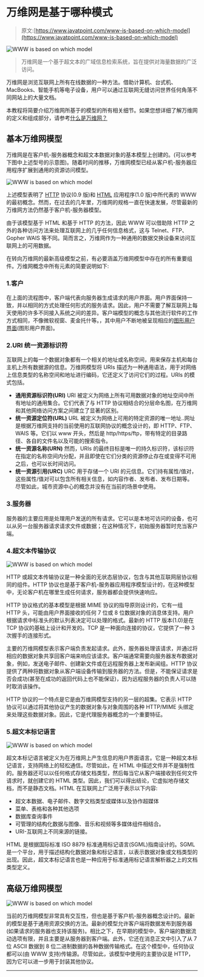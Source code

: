 # 万维网是基于哪种模式

> 原文:[https://www.javatpoint.com/www-is-based-on-which-model](https://www.javatpoint.com/www-is-based-on-which-model)

![WWW is based on which model](../Images/94403a1a7174858389c0e20912a0cdac.png)

> 万维网是一个基于超文本的广域信息检索系统，旨在提供对海量数据的广泛访问。

万维网是浏览互联网上所有在线数据的一种方法。借助计算机、台式机、MacBooks、智能手机等电子设备，用户可以通过互联网无缝访问世界任何角落不同网站上的大量文档。

本教程将简要介绍万维网所基于的模型的所有相关细节。如果您想详细了解万维网的定义和组成部分，请参考[什么是万维网？](https://www.javatpoint.com/what-is-world-wide-web)

## 基本万维网模型

万维网是在客户机-服务器概念和超文本数据对象的基本模型上创建的。(可以参考下图中上述型号的示意图)。随着时间的推移，万维网模型已经从客户机-服务器应用程序扩展到通用的资源访问模型。

![WWW is based on which model](../Images/9b9c1bfe76b53ae7abd07a040bff713a.png)

上述模型表明了 [HTTP](https://www.javatpoint.com/http-tutorial) 协议(0.9 版)和 [HTML](https://www.javatpoint.com/html-tutorial) 应用程序(1.0 版)中所代表的 WWW 的最初概念。然而，在过去的几年里，万维网的规格一直在快速发展，尽管最新的万维网方法仍然基于客户机-服务器模型。

由于该模型基于 HTML 和基于 HTTP 的方法，因此 WWW 可以借助除 HTTP 之外的各种访问方法来处理互联网上的几乎任何信息格式，这与 Telnet、FTP、Gopher WAIS 等不同。简而言之，万维网作为一种通用的数据交换设备来访问互联网上的可用数据。

在转向万维网的最新高级模型之前，有必要涵盖万维网模型中存在的所有重要组件。万维网概念中所有元素的简要说明如下:

### 1.客户

在上面的流程图中，客户端代表向服务器生成请求的用户界面。用户界面保持一致，并以相同的方式处理任何形式的服务请求。因此，用户不需要了解互联网上每天使用的许多不同接入系统之间的差异。客户端模型的概念与其他流行软件的工作方式相同，不像微软视窗、麦金托什等。，其中用户不断地被呈现相应的[图形用户界面](https://www.javatpoint.com/gui-full-form)(图形用户界面)。

### 2.URI 统一资源标识符

互联网上的每一个数据对象都有一个相关的地址或名称空间，用来保存主机和每台主机上所有数据源的信息。万维网模型将 URIs 描述为一种通用语法，用于对网络上信息类型的名称空间和地址进行编码，它还定义了访问它们的过程。URIs 的模式包括。

*   **通用资源标识符(URI)**
    URI 被定义为网络上所有可用数据对象的地址空间中所有地址的通用集合。它们代表了与 HTTP 协议相结合的分层命名图，在万维网和其他网络访问方案之间建立了显著的区别。
*   **统一资源定位符(URL)**
    URL 被定义为网络上可用的特定资源的唯一地址..网址是根据万维网支持的当前使用的互联网协议的概念设计的，即 HTTP、FTP、WAIS 等。它们以 www 开头，然后是 http/https/ftp，带有特定的目录路径、各自的文件名以及可能的搜索指令。
*   **统一资源名称(URN)**
    然而，URIs 的最终目标是唯一的持久标识符，该标识符在指定的名称空间内分配，并且即使在它们分类的资源停止存在或变得不可用之后，也可以长时间访问。
*   **统一资源引用(URC)**
    URC 用于存储一个 URI 的元信息。它们持有属性/值对，这些属性/值对可以包含所有相关信息，如内容作者、发布者、发布日期等。尽管如此，城市资源中心的概念并没有在当前的场景中使用。

### 3.服务器

服务器的主要应用是处理用户发送的所有请求。它可以是本地可访问的设备，也可以从另一台服务器请求请求文件或数据；在这种情况下，初始服务器暂时充当客户端。

### 4.超文本传输协议

![WWW is based on which model](../Images/20989a0a358db99e4d904de95fce53fb.png)

HTTP 或超文本传输协议是一种全面的无状态层协议，包含与其他互联网层协议相同的组件。HTTP 协议也是基于客户机-服务器应用程序模型设计的，在这种模型中，无论客户机在哪里生成任何请求，服务器都会提供快速响应。

HTTP 协议格式的基本模型是根据 MIME 协议的指导原则设计的，它有一组 HTTP 头，可能由用户界面接收的任何 7 位或 8 位数据对象的消息体支持。用户根据请求中标准头的默认列表决定可以处理的格式。最新的 HTTP 版本(1.0)是在 TCP 协议的基础上设计和开发的。TCP 是一种面向连接的协议，它提供了一种 3 次握手的连接形式。

主要的万维网模型表示客户端负责发起请求。此外，服务器处理该请求，并通过将相应的数据对象共享回客户端来响应该请求。客户端通常需要向服务器发布数据对象，例如，发送电子邮件、创建新文件或在远程服务器上发布新闻组。HTTP 协议提供了两种将数据对象从客户端设备传输到服务器的方法。但是，不能保证请求是否会成功(甚至在成功的返回代码上也不能保证)，因为远程服务器的负责人可以随时取消该操作。

HTTP 协议的一个特点是它是由万维网模型支持的另一层的超集。它表示 HTTP 协议可以通过将其他协议产生的数据对象与对象周围的各种 HTTP/MIME 头绑定来处理这些数据对象。因此，它是代理服务器概念的一个重要特征。

### 5.超文本标记语言

![WWW is based on which model](../Images/ccde1ae3a0d38460bce50c74d2a35415.png)

超文本标记语言被定义为在万维网上产生信息的用户界面语言。它是一种超文本标记语言，支持网络上的轻松通信。尽管如此，在 HTML 中描述文件并不是强制性的。服务器还可以以任何格式存储文档类型，然后每当它从客户端接收到任何文件请求时，就创建它的 HTML 类型。因此，我们可以得出结论，它虚拟地存储文档，而不是静态文档。HTML 在互联网上广泛用于表示以下内容:

*   超文本数据、电子邮件、数字文档类型或媒体以及协作超媒体
*   菜单、表格和各种其他选项
*   数据库查询事件
*   可管理的结构化数据与图像、音乐和视频等多媒体组件相结合。
*   URI-互联网上不同来源的链接。

HTML 是根据国际标准 ISO 8879 标准通用标记语言(SGML)指南设计的。SGML 是一个平台，用于描述结构化数据对象和标记语言，以表示数据对象或文档类型的出现。因此，超文本标记语言也是一种应用于标准通用标记语言解析器之上的文档类型定义。

## 高级万维网模型

![WWW is based on which model](../Images/ab37538188532701e40056133f0586d2.png)

当前的万维网模型非常具有交互性，但也是基于客户机-服务器概念设计的。最新的模型是基于通用资源交换的方法。最新的模型允许客户端将数据发布到服务器(如果请求的服务器也支持该服务)。相比之下，在早期的模型中，客户端的数据流动选项有限，并且主要是从服务器到客户端。此外，它还在消息正文中引入了从 7 位 ASCII 数据到 8 位二进制数据的各种数据传输格式。在这个模型中，任何协议都可以(由 WWW 支持)传输源。尽管如此，该模型中使用的主要协议是 HTTP，因为它可以进一步用于封装其他协议。

* * *